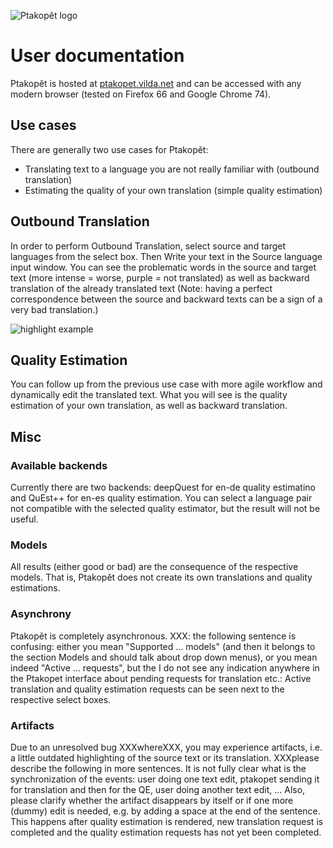 ![Ptakopět logo](logo.png)

# User documentation

Ptakopět is hosted at [ptakopet.vilda.net](http://ptakopet.vilda.net) and can be accessed with any modern browser (tested on Firefox 66 and Google Chrome 74).

## Use cases
There are generally two use cases for Ptakopět:
- Translating text to a language you are not really familiar with (outbound translation)
- Estimating the quality of your own translation (simple quality estimation)

## Outbound Translation
In order to perform Outbound Translation, select source and target languages from the select box. Then Write your text in the Source language input window. You can see the problematic words in the source and target text (more intense = worse, purple = not translated) as well as backward translation of the already translated text (Note: having a perfect correspondence between the source and backward texts can be a sign of a very bad translation.)

![highlight example](john_screen.png)

## Quality Estimation

You can follow up from the previous use case with more agile workflow and dynamically edit the translated text. What you will see is the quality estimation of your own translation, as well as backward translation.

## Misc

### Available backends
Currently there are two backends: deepQuest for en-de quality estimatino and QuEst++ for en-es quality estimation. You can select a language pair not compatible with the selected quality estimator, but the result will not be useful.

### Models
All results (either good or bad) are the consequence of the respective models. That is, Ptakopět does not create its own translations and quality estimations.

### Asynchrony
Ptakopět is completely asynchronous.
XXX: the following sentence is confusing: either you mean "Supported ... models" (and then it belongs to the section Models and should talk about drop down menus), or you mean indeed "Active ... requests", but the I do not see any indication anywhere in the Ptakopet interface about pending requests for translation etc.: Active translation and quality estimation requests can be seen next to the respective select boxes.

### Artifacts
Due to an unresolved bug XXXwhereXXX, you may experience artifacts, i.e. a little outdated highlighting of the source text or its translation. XXXplease describe the following in more sentences. It is not fully clear what is the synchronization of the events: user doing one text edit, ptakopet sending it for translation and then for the QE, user doing another text edit, ... Also, please clarify whether the artifact disappears by itself or if one more (dummy) edit is needed, e.g. by adding a space at the end of the sentence. This happens after quality estimation is rendered, new translation request is completed and the quality estimation requests has not yet been completed.
